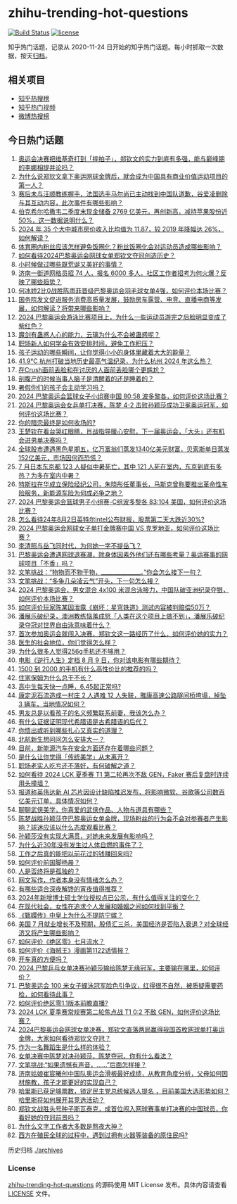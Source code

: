 # zhihu-trending-hot-questions

[![Build Status](https://github.com/justjavac/zhihu-trending-hot-questions/workflows/ci/badge.svg?branch=master)](https://github.com/justjavac/zhihu-trending-hot-questions/actions)
[![license](https://img.shields.io/github/license/justjavac/zhihu-trending-hot-questions)](https://github.com/justjavac/zhihu-trending-hot-questions/blob/master/LICENSE)

知乎热门话题，记录从 2020-11-24
日开始的知乎热门话题。每小时抓取一次数据，按天[归档](./archives)。

## 相关项目

- [知乎热搜榜](https://github.com/justjavac/zhihu-trending-top-search)
- [知乎热门视频](https://github.com/justjavac/zhihu-trending-hot-video)
- [微博热搜榜](https://github.com/justjavac/weibo-trending-hot-search)

## 今日热门话题

<!-- BEGIN -->
<!-- 最后更新时间 Sun Aug 04 2024 13:15:21 GMT+0800 (China Standard Time) -->

1. [奥运会决赛把维基奇打到「摔拍子」，郑钦文的实力到底有多强，能与巅峰期的李娜相提并论吗？](https://www.zhihu.com/question/663379723)
1. [为什么说郑钦文拿下奥运网球金牌后，就会成为中国具有商业价值运动项目的第一人？](https://www.zhihu.com/question/663379041)
1. [赛后未与汪顺教练握手，法国选手马尔尚已主动找到中国队道歉，谷爱凌删除与其互动内容，此次事件有哪些影响？](https://www.zhihu.com/question/663369924)
1. [伯克希尔哈撒韦二季度末现金储备 2769 亿美元，再创新高，减持苹果股份近 50%，这一数据说明什么？](https://www.zhihu.com/question/663368520)
1. [2024 年 35 个大中城市房价收入比均值为 11.87，较 2019 年降幅达 26%，如何解读？](https://www.zhihu.com/question/663406317)
1. [体育圈内粉丝应该怎样避免饭圈化？粉丝饭圈化会对运动员造成哪些影响？](https://www.zhihu.com/question/663373170)
1. [如何看待2024巴黎奥运会网球女单郑钦文夺冠创造历史？](https://www.zhihu.com/question/663378458)
1. [小时候做过哪些既荒诞又美好的事情？](https://www.zhihu.com/question/629169129)
1. [济南一街道网格员招 74 人，报名 6000 多人，社区工作者招考为何火爆？反映了哪些趋势？](https://www.zhihu.com/question/663259977)
1. [何冰娇2比0战胜陈雨菲晋级巴黎奥运会羽毛球女单4强，如何评价本场比赛？](https://www.zhihu.com/question/663363195)
1. [国务院发文促进服务消费高质量发展，鼓励房车露营、电竞、直播电商等发展，如何解读？将带来哪些影响？](https://www.zhihu.com/question/663364422)
1. [2024 巴黎奥运会游泳比赛项目上，为什么一些运动员游完之后脸明显变成了紫红色？](https://www.zhihu.com/question/663211221)
1. [魔剑有蛊惑人心的能力，云璃为什么不会被蛊惑呢？](https://www.zhihu.com/question/663320493)
1. [职场新人如何学会有效安排时间，避免工作积压？](https://www.zhihu.com/question/663056779)
1. [孩子运动的哪些瞬间，让你觉得小小的身体里藏着大大的能量？](https://www.zhihu.com/question/661959452)
1. [41.9℃ 杭州打破当地历史最高气温纪录，为什么杭州 2024 年这么热？](https://www.zhihu.com/question/662301279)
1. [在Crush面前丢脸和在讨厌的人面前丢脸哪个更尴尬？](https://www.zhihu.com/question/663158590)
1. [剖腹产的时候当事人脑子是清醒着的还是睡着的？](https://www.zhihu.com/question/661881759)
1. [暑假你们的孩子会主动学习吗？](https://www.zhihu.com/question/662646857)
1. [2024 巴黎奥运会篮球女子小组赛中国 80:58 波多黎各，如何评价这场比赛？](https://www.zhihu.com/question/663344514)
1. [2024 巴黎奥运会女乒单打决赛，陈梦 4-2 击败孙颖莎成功卫冕奥运冠军，如何评价这场比赛？](https://www.zhihu.com/question/663368708)
1. [你的暗恋最终是如何收场的?](https://www.zhihu.com/question/660307981)
1. [王楚钦在看台哭红眼睛，肖战指导暖心安慰，下一届奥运会，「大头」还有机会进男单决赛吗？](https://www.zhihu.com/question/663297660)
1. [全球股市遭遇黑色星期五，亿万富翁们蒸发1340亿美元财富，贝索斯单日蒸发152亿美元，市场因何而恐慌？](https://www.zhihu.com/question/663362873)
1. [7 月日本东京都 123 人疑似中暑死亡，其中 121 人死在室内，东京到底有多热？为多在室内中暑？](https://www.zhihu.com/question/663345461)
1. [特斯拉在华成立保险经纪公司，朱晓彤任董事长，马斯克曾称要推出革命性车险服务，新能源车险为何成必争之地？](https://www.zhihu.com/question/663285638)
1. [2024 巴黎奥运会篮球男子小组赛-C组波多黎各 83:104 美国，如何评价这场比赛？](https://www.zhihu.com/question/663374665)
1. [怎么看待24年8月2日英特尔intel公布财报，股票第二天大跌近30%?](https://www.zhihu.com/question/663233502)
1. [2024 巴黎奥运会网球女子单打金牌赛中国 VS 克罗地亚，如何评价这场比赛？](https://www.zhihu.com/question/663372958)
1. [李清照与岳飞同时代，为何她一字不提岳飞？](https://www.zhihu.com/question/658635675)
1. [巴黎奥运会遭遇网球退赛潮，除身体因素外他们还有哪些考量？奥运赛事的网球项目「不香」吗？](https://www.zhihu.com/question/662718219)
1. [文笔挑战：“物物而不物于物，______________。”你会怎么接下一句？](https://www.zhihu.com/question/663266168)
1. [文笔挑战：“多争几朵凌云气”开头，下一句怎么接？](https://www.zhihu.com/question/661391483)
1. [2024 巴黎奥运会，男女混合 4x100 米混合泳接力，中国队破亚洲纪录夺银，如何评价本场比赛？](https://www.zhihu.com/question/663383230)
1. [如何评价玩家陈某因泄露《崩坏：星穹铁道》测试内容被判赔偿50万？](https://www.zhihu.com/question/663374495)
1. [潘展乐破纪录，澳洲教练恼羞成怒「人类在这个项目上做不到」，潘展乐破纪录夺冠对世界自由泳意味着什么？](https://www.zhihu.com/question/663319085)
1. [首次参加奥运会就闯入决赛，郑钦文这一路经历了什么，如何评价她的实力？](https://www.zhihu.com/question/663195148)
1. [医生的社会地位，你们觉得怎么样？](https://www.zhihu.com/question/578715498)
1. [为什么很多人觉得256g手机还不够用？](https://www.zhihu.com/question/663205520)
1. [电影《逆行人生》定档 8 月 9 日，你对该电影有哪些期待？](https://www.zhihu.com/question/658711966)
1. [1500 到 2000 的手机有什么高性价比的推荐的吗？](https://www.zhihu.com/question/662862969)
1. [住家保姆为什么总干不长？](https://www.zhihu.com/question/659339233)
1. [高中生每天快一点睡，6.45起正常吗?](https://www.zhihu.com/question/661053872)
1. [康定泥石流造成一村庄 2 人遇难 12 人失联，雅康高速公路隧间桥垮塌，掉坠 3 辆车，当地情况如何？](https://www.zhihu.com/question/663322309)
1. [男友总是以看孩子的名义频繁联系前妻，我该怎么办？](https://www.zhihu.com/question/663146481)
1. [有什么证据证明现代希腊语是古希腊语的后代？](https://www.zhihu.com/question/663157712)
1. [你悟出或听到哪些扎心又真实的道理？](https://www.zhihu.com/question/663165110)
1. [北航新生想问问怎么安排大一？](https://www.zhihu.com/question/662936780)
1. [目前，新能源汽车在安全方面还存在着哪些问题？](https://www.zhihu.com/question/604171975)
1. [是什么让你觉得「传统美学」从未离开？](https://www.zhihu.com/question/662552371)
1. [职场老实人吃亏还不落好，有何破解之道？](https://www.zhihu.com/question/663062329)
1. [如何看待 2024 LCK 夏季赛 T1 第二轮再次不敌 GEN，Faker 赛后复盘时连续用头撞墙？](https://www.zhihu.com/question/663343221)
1. [报道称英伟达新 AI 芯片因设计缺陷推迟发布，将影响微软、谷歌等公司数百亿美元订单，具体情况如何？](https://www.zhihu.com/question/663328230)
1. [聊聊武侠美学，你喜爱的武侠作品、人物与道具有哪些？](https://www.zhihu.com/question/648988778)
1. [陈梦战胜孙颖莎夺巴黎奥运女单金牌，现场粉丝的行为会不会对参赛者产生影响？球迷应该以什么态度观看比赛？](https://www.zhihu.com/question/663372550)
1. [孙颖莎没有实现大满贯，对她未来发展有影响吗？](https://www.zhihu.com/question/663379884)
1. [为什么近30年没有发生过人体自燃的事件了？](https://www.zhihu.com/question/429489566)
1. [工作之后真的能把以前花过的钱赚回来吗?](https://www.zhihu.com/question/663115367)
1. [如何评价前国脚杨晨？](https://www.zhihu.com/question/24324908)
1. [人是否终将是孤独的？](https://www.zhihu.com/question/663072593)
1. [网文写作，作者本身没有情绪怎么办？](https://www.zhihu.com/question/662533855)
1. [有哪些适合深夜解馋的宵夜值得推荐？](https://www.zhihu.com/question/614546581)
1. [2024年新增博士硕士学位授权点已公示，有什么值得关注的变化？](https://www.zhihu.com/question/663171065)
1. [在现代社会，女性在追求个人发展和婚姻之间如何找到平衡？](https://www.zhihu.com/question/663176731)
1. [《甄嬛传》中皇上为什么不提防宁嫔？](https://www.zhihu.com/question/662816967)
1. [美国 7 月就业增长不及预期，股债汇三杀，美国经济是否陷入衰退？对全球经济又将产生哪些影响？](https://www.zhihu.com/question/663335337)
1. [如何评价《绝区零》七月流水？](https://www.zhihu.com/question/663238720)
1. [如何评价《海贼王》漫画第1122话情报？](https://www.zhihu.com/question/662939124)
1. [开车真的方便吗？](https://www.zhihu.com/question/563252654)
1. [2024 巴黎乒乓女单决赛孙颖莎输给陈梦无缘冠军，主要输在哪里，如何评价？](https://www.zhihu.com/question/663372321)
1. [巴黎奥运会 100 米女子蝶泳冠军脸色引争议，红得很不自然，被质疑需要药检，如何看待此事？](https://www.zhihu.com/question/662844861)
1. [如何评价绝区零1.1版本前瞻直播?](https://www.zhihu.com/question/663365457)
1. [2024 LCK 夏季赛常规赛第二轮焦点战 T1 0:2 不敌 GEN，如何评价这场比赛？](https://www.zhihu.com/question/663338063)
1. [2024巴黎奥运会网球女单决赛，郑钦文直落两局赢得我国首枚网球单打奥运金牌，大家如何看待郑钦文夺冠？](https://www.zhihu.com/question/663378155)
1. [作为一名舞蹈生是什么样的体验？](https://www.zhihu.com/question/47914832)
1. [女单决赛中陈梦对决孙颖莎，陈梦夺冠，你有什么看法？](https://www.zhihu.com/question/663372245)
1. [文笔挑战:“如果遗憾有声音，……”后面怎样接？](https://www.zhihu.com/question/661789069)
1. [济南姑娘崔宸曦创中国队奥运会滑板最好成绩，从教育角度分析，父母如何因材施教，孩子才能更好的实现自己？](https://www.zhihu.com/question/663055356)
1. [哈里斯已获足够票数，锁定民主党总统候选人提名 ，目前美国大选形势如何？哈里斯将如何展开其竞选活动？](https://www.zhihu.com/question/663328355)
1. [郑钦文战胜头号种子斯瓦泰克，成首位闯入网球赛事单打决赛的中国球员，你看好她的夺冠前景吗？](https://www.zhihu.com/question/663195117)
1. [为什么文字工作者大多数是熬夜大神？](https://www.zhihu.com/question/662937467)
1. [西方在殖民全球的过程中，遇到过拥有火器等装备的原住民吗?](https://www.zhihu.com/question/611089690)

<!-- END -->

历史归档 [./archives](./archives)

### License

[zhihu-trending-hot-questions](https://github.com/justjavac/zhihu-trending-hot-questions)
的源码使用 MIT License 发布。具体内容请查看 [LICENSE](./LICENSE) 文件。
